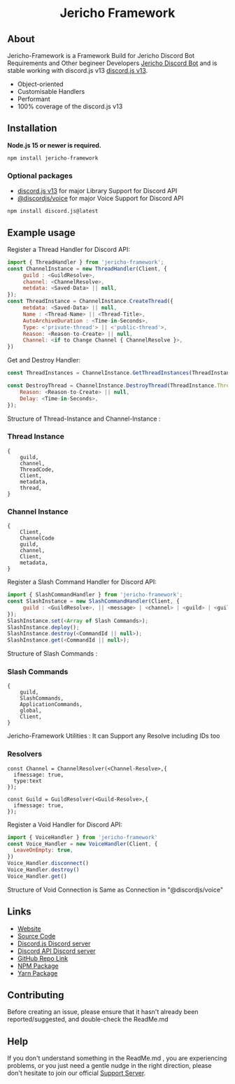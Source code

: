 <div align="center">
  <br />
  <br />
  <p>
<h1>Jericho Framework</h1>
  </p>
</div>

## About

Jericho-Framework is a Framework Build for Jericho Discord Bot Requirements and Other begineer Developers [Jericho Discord Bot](www.jerichobot.xyz) and is stable working with discord.js v13
[discord.js v13](https://www.npmjs.com/package/discord.js).

- Object-oriented
- Customisable Handlers
- Performant
- 100% coverage of the discord.js v13

## Installation

**Node.js 15 or newer is required.**

```
npm install jericho-framework
```

### Optional packages

- [discord.js v13](https://www.npmjs.com/package/discord.js) for major Library Support for Discord API
- [@discordjs/voice](https://www.npmjs.com/package/@discordjs/voice) for major Voice Support for Discord API

```
npm install discord.js@latest
```

## Example usage

Register a Thread Handler for Discord API:

```js
import { ThreadHandler } from 'jericho-framework';
const ChannelInstance = new ThreadHandler(Client, {
     guild : <GuildResolve>,
     channel: <ChannelResolve>,
     metdata: <Saved-Data> || null,
});
const ThreadInstance = ChannelInstance.CreateThread({
     metdata: <Saved-Data> || null,
     Name : <Thread-Name> || <Thread-Title>,
     AutoArchiveDuration : <Time-in-Seconds>,
     Type: <'private-thread'> || <'public-thread'>,
     Reason: <Reason-to-Create> || null,
     Channel: <if to Change Channel { ChannelResolve }>,
})
```

Get and Destroy Handler:

```js
const ThreadInstances = ChannelInstance.GetThreadInstances(ThreadInstance.ThreadCode,<Amount of Instances>);

const DestroyThread = ChannelInstance.DestroyThread(ThreadInstance.ThreadCode,{
    Reason: <Reason-to-Create> || null,
    Delay: <Time-in-Seconds>,
});
```

Structure of Thread-Instance and Channel-Instance :

### Thread Instance

```
{
    guild,
    channel,
    ThreadCode,
    Client,
    metadata,
    thread,
}
```

### Channel Instance

```
{
    Client,
    ChannelCode
    guild,
    channel,
    Client,
    metadata,
}
```

Register a Slash Command Handler for Discord API:

```js
import { SlashCommandHandler } from 'jericho-framework';
const SlashInstance = new SlashCommandHandler(Client, {
     guild : <GuildResolve>, || <message> | <channel> | <guild> | <guildId>
});
SlashInstance.set(<Array of Slash Commands>);
SlashInstance.deploy();
SlashInstance.destroy(<CommandId || null>);
SlashInstance.get(<CommandId || null>);
```

Structure of Slash Commands :

### Slash Commands

```
{
    guild,
    SlashCommands,
    ApplicationCommands,
    global,
    Client,
}
```

Jericho-Framework Utilities :
It can Support any Resolve including IDs too

### Resolvers

```
const Channel = ChannelResolver(<Channel-Resolve>,{
  ifmessage: true,
  type:text
});

const Guild = GuildResolver(<Guild-Resolve>,{
  ifmessage: true,
});
```

Register a Void Handler for Discord API:

```js
import { VoiceHandler } from 'jericho-framework'
const Voice_Handler = new VoiceHandler(Client, {
  LeaveOnEmpty: true,
})
Voice_Handler.disconnect()
Voice_Handler.destroy()
Voice_Handler.get()
```

Structure of Void Connection is Same as Connection in "@discordjs/voice"

## Links

- [Website](www.jerichobot.xyz)
- [Source Code](https://github.com/SidisLiveYT/Jericho-Framework.git)
- [Discord.js Discord server](https://discord.gg/djs)
- [Discord API Discord server](https://discord.gg/discord-api)
- [GitHub Repo Link](https://github.com/SidisLiveYT/Jericho-Framework)
- [NPM Package](https://www.npmjs.com/package/jericho-framework)
- [Yarn Package](https://yarn.pm/jericho-framework)

## Contributing

Before creating an issue, please ensure that it hasn't already been reported/suggested, and double-check the ReadMe.md

## Help

If you don't understand something in the ReadMe.md , you are experiencing problems, or you just need a gentle
nudge in the right direction, please don't hesitate to join our official [Support Server](https://discord.gg/Vkmzffpjny).
